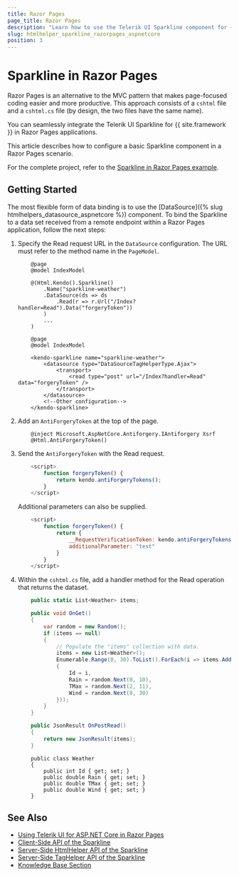 ```yaml
---
title: Razor Pages
page_title: Razor Pages
description: "Learn how to use the Telerik UI Sparkline component for {{ site.framework }} in a Razor Pages application with an example on how to configure its remote binding DataSource."
slug: htmlhelper_sparkline_razorpages_aspnetcore
position: 3
---
```


# Sparkline in Razor Pages

Razor Pages is an alternative to the MVC pattern that makes page-focused coding easier and more productive. This approach consists of a `cshtml` file and a `cshtml.cs` file (by design, the two files have the same name).

You can seamlessly integrate the Telerik UI Sparkline for {{ site.framework }} in Razor Pages applications.

This article describes how to configure a basic Sparkline component in a Razor Pages scenario.

For the complete project, refer to the [Sparkline in Razor Pages example](https://github.com/telerik/ui-for-aspnet-core-examples/blob/master/Telerik.Examples.RazorPages/Telerik.Examples.RazorPages/Pages/Sparkline/SparklineRemoteBidning.cshtml).

## Getting Started

The most flexible form of data binding is to use the [DataSource]({% slug htmlhelpers_datasource_aspnetcore %}) component. To bind the Sparkline to a data set received from a remote endpoint within a Razor Pages application, follow the next steps:

1. Specify the Read request URL in the `DataSource` configuration. The URL must refer to the method name in the `PageModel`.

    ```HtmlHelper
        @page
        @model IndexModel

        @(Html.Kendo().Sparkline()
            .Name("sparkline-weather")
            .DataSource(ds => ds
                .Read(r => r.Url("/Index?handler=Read").Data("forgeryToken"))
            )
            ...
        )
    ```
    ```TagHelper
        @page
        @model IndexModel

        <kendo-sparkline name="sparkline-weather">
            <datasource type="DataSourceTagHelperType.Ajax">
                <transport>
                    <read type="post" url="/Index?handler=Read" data="forgeryToken" />
                </transport>
            </datasource>
            <!--Other configuration-->
        </kendo-sparkline>
    ```

1. Add an `AntiForgeryToken` at the top of the page.

    ```
        @inject Microsoft.AspNetCore.Antiforgery.IAntiforgery Xsrf
        @Html.AntiForgeryToken()
    ```

1. Send the `AntiForgeryToken` with the Read request.

    ```JavaScript
        <script>
            function forgeryToken() {
                return kendo.antiForgeryTokens();
            }
        </script>
    ```

    Additional parameters can also be supplied.

    ```JavaScript
        <script>
            function forgeryToken() {
                return {
                    __RequestVerificationToken: kendo.antiForgeryTokens().__RequestVerificationToken,
                    additionalParameter: "test"
                }
            }
        </script>
    ```

1. Within the `cshtml.cs` file, add a handler method for the Read operation that returns the dataset.

    ```C# Index.cshtml.cs
        public static List<Weather> items;

        public void OnGet()
        {
            var random = new Random();
            if (items == null)
            {
                // Populate the "items" collection with data.
                items = new List<Weather>();
                Enumerable.Range(0, 30).ToList().ForEach(i => items.Add(new Weather
                {
                    Id = i,
                    Rain = random.Next(0, 10),
                    TMax = random.Next(2, 11),
                    Wind = random.Next(8, 30)
                }));
            }
        }

        public JsonResult OnPostRead()
        {
            return new JsonResult(items);
        }
    ```
    ```Model
        public class Weather
        {
            public int Id { get; set; }
            public double Rain { get; set; }
            public double TMax { get; set; }
            public double Wind { get; set; }
        }
    ```

## See Also

* [Using Telerik UI for ASP.NET Core in Razor Pages](https://docs.telerik.com/aspnet-core/getting-started/razor-pages#using-telerik-ui-for-aspnet-core-in-razor-pages)
* [Client-Side API of the Sparkline](https://docs.telerik.com/kendo-ui/api/javascript/dataviz/ui/sparkline)
* [Server-Side HtmlHelper API of the Sparkline](/api/sparkline)
* [Server-Side TagHelper API of the Sparkline](/api/taghelpers/sparkline)
* [Knowledge Base Section](/knowledge-base)
